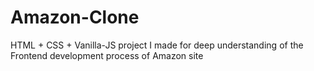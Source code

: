 # Amazon-Clone
HTML + CSS + Vanilla-JS project I made for deep understanding of the Frontend development process of Amazon site
